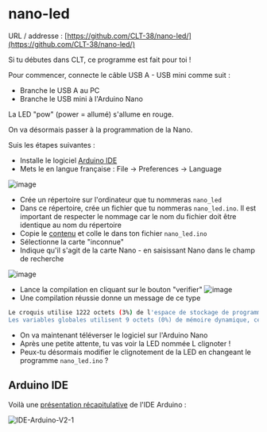 # nano-led

URL / addresse : [https://github.com/CLT-38/nano-led/](https://github.com/CLT-38/nano-led/)

Si tu débutes dans CLT, ce programme est fait pour toi !

Pour commencer, connecte le câble USB A - USB mini comme suit :

- Branche le USB A au PC
- Branche le USB mini à l'Arduino Nano

La LED "pow" (power = allumé) s'allume en rouge.

On va désormais passer à la programmation de la Nano.

Suis les étapes suivantes :

- Installe le logiciel [Arduino IDE](https://www.arduino.cc/en/software/)
- Mets le en langue française : File -> Preferences -> Language
 
![image](https://github.com/user-attachments/assets/d9098dfb-c433-46bb-a2c2-d6a24f96f09b)

- Crée un répertoire sur l'ordinateur que tu nommeras `nano_led`
- Dans ce répertoire, crée un fichier que tu nommeras `nano_led.ino`. Il est important de respecter le nommage car le nom du fichier doit être identique au nom du répertoire
- Copie le [contenu](nano_led.ino) et colle le dans ton fichier `nano_led.ino`
- Sélectionne la carte "inconnue"
- Indique qu'il s'agit de la carte Nano - en saisissant Nano dans le champ de recherche

![image](https://github.com/user-attachments/assets/8fcdb339-7af8-4f92-884f-4306d65ba42c)

- Lance la compilation en cliquant sur le bouton "verifier" ![image](https://github.com/user-attachments/assets/6e62242d-ff1e-48c3-9f7f-68b8c2e13837)
- Une compilation réussie donne un message de ce type

```bash
Le croquis utilise 1222 octets (3%) de l'espace de stockage de programmes. Le maximum est de 30720 octets.
Les variables globales utilisent 9 octets (0%) de mémoire dynamique, ce qui laisse 2039 octets pour les variables locales. Le maximum est de 2048 octets.
```
- On va maintenant téléverser le logiciel sur l'Arduino Nano
- Après une petite attente, tu vas voir la LED nommée L clignoter !
- Peux-tu désormais modifier le clignotement de la LED en changeant le programme `nano_led.ino` ?

## Arduino IDE

Voilà une [présentation récapitulative](https://arduino.blaisepascal.fr/presentation/logiciel/) de l'IDE Arduino :

![IDE-Arduino-V2-1](https://github.com/user-attachments/assets/bbb2add5-ecb9-4ca9-902e-8e20e17445e4)
